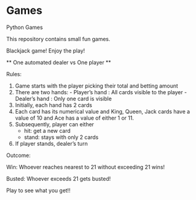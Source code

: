 # Games
Python Games

This repository contains small fun games. 

Blackjack game! Enjoy the play!

   ** One automated dealer vs One player **

Rules: 

1) Game starts with the player picking their total and betting amount 
2) There are two hands: 
       - Player’s hand : All cards visible to the player
       - Dealer’s hand : Only one card is visible
3) Initially, each hand has 2 cards
4) Each card has its numerical value and King, Queen, Jack cards have a value of 10 and Ace has a value of either  1 or 11.
5) Subsequently, player can either
      - hit: get a new card
      - stand: stays with only 2 cards
6) If player stands, dealer’s turn 


Outcome: 

Win: Whoever reaches nearest to 21 without exceeding 21 wins! 

Busted: Whoever exceeds 21 gets busted! 

Play to see what you get!! 
